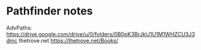 # Pathfinder notes

AdvPaths: https://drive.google.com/drive/u/0/folders/0B0pK3BrJklJ1U1M1WHZCU3J3dmc
thetrove.net https://thetrove.net/Books/

